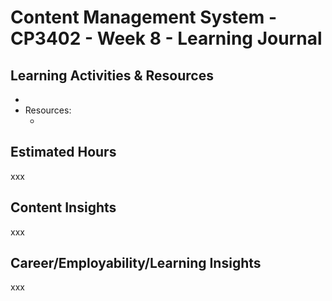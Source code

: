 # Content Management System - CP3402 - Week 8 - Learning Journal

## Learning Activities & Resources
 - 
 - Resources:
   - []()
   
## Estimated Hours
xxx

## Content Insights
xxx

## Career/Employability/Learning Insights
xxx


